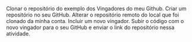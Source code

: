 Clonar o repositório do exemplo dos Vingadores do meu Github.
Criar um repositório no seu GitHub.
Alterar o repositório remoto do local que foi clonado da minha conta.
Incluir um novo vingador.
Subir o código com o novo vingador para o seu GitHub e enviar o link do repositório nessa atividade.
